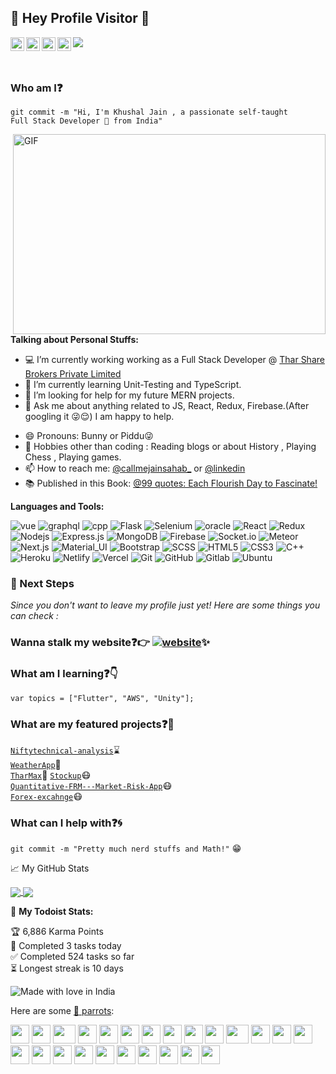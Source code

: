## :rainbow: Hey Profile Visitor :eyes:
<a href="https://github.com/85599">
  <img align="left" alt="Khushal Jain" width="22px" src="https://raw.githubusercontent.com/peterthehan/peterthehan/master/assets/github.svg" />
</a>
</a>
<a href="https://www.linkedin.com/in/khushal-jain-3a2717192/">
  <img align="left" alt="Khushal's LinkedIN" width="22px" src="https://raw.githubusercontent.com/peterthehan/peterthehan/master/assets/linkedin.svg" />
</a>
<a href="https://www.facebook.com/khushal.jain.31542">
  <img align="left" alt="Khushal's Facebook" width="22px" src="https://raw.githubusercontent.com/peterthehan/peterthehan/master/assets/facebook.svg" />
</a>
<a href="https://www.youtube.com/channel/UCW1KnyyxhYQ-SVtTYZLKoNw">
  <img align="left" alt="Khushal's Youtube" width="22px" src="https://raw.githubusercontent.com/peterthehan/peterthehan/master/assets/youtube.svg" />
</a>


![](https://visitor-badge.glitch.me/badge?page_id=85599.85599)

<br />

### Who am I:question: 
<code>git commit -m "Hi, I'm Khushal Jain , a passionate self-taught Full Stack Developer 🚀 from India"</code>


  <img align="right" alt="GIF" src="https://github.com/abhisheknaiidu/abhisheknaiidu/blob/master/code.gif?raw=true" width="500" height="320" />
  
**Talking about Personal Stuffs:**

- 💻 I’m currently working working as a Full Stack Developer @ [Thar Share Brokers Private Limited](https://tharshare.com/)
- 🌱 I’m currently learning Unit-Testing and TypeScript.
- 🤔 I’m looking for help for my future MERN projects.
- 💬 Ask me about anything related to JS, React, Redux, Firebase.(After googling it 😜😌) I am happy to help.
<!--- ⚡️ Fun-Fact: I sleep at 6am 🙃. -->
- 😄 Pronouns: Bunny or Piddu😜
- 🎿 Hobbies other than coding : Reading blogs or about History , Playing Chess , Playing games.
- 📫 How to reach me: [@callmejainsahab_](https://www.instagram.com/callmejainsahab_/) or [@linkedin](https://www.linkedin.com/in/khushal-jain-3a2717192/)
- 📚  Published in this Book: [@99 quotes: Each Flourish Day to Fascinate!](https://www.amazon.com/99-quotes-Each-Flourish-Fascinate-ebook/dp/B08HSC46XT/ref=sr_1_1?currency=INR&dchild=1&keywords=chandani%20thanki&language=en_US&qid=1612003610&sr=8-1)

**Languages and Tools:**  

![vue](https://img.shields.io/badge/-React-black?style=flat-square&logo=vue)
![graphql](https://img.shields.io/badge/-React-black?style=flat-square&logo=graphql)
![cpp](https://img.shields.io/badge/-React-black?style=flat-square&logo=cpp)
![Flask](https://img.shields.io/badge/-React-black?style=flat-square&logo=Flask)
![Selenium](https://img.shields.io/badge/-React-black?style=flat-square&logo=selenium)
![oracle](https://img.shields.io/badge/-React-black?style=flat-square&logo=oracle)
![React](https://img.shields.io/badge/-React-black?style=flat-square&logo=react)
![Redux](https://img.shields.io/badge/-Redux-black?style=flat-square&logo=Redux)
![Nodejs](https://img.shields.io/badge/-Nodejs-black?style=flat-square&logo=Node.js)
![Express.js](https://img.shields.io/badge/-Express-black?style=flat-square&logo=expressjs)
![MongoDB](https://img.shields.io/badge/-MongoDB-black?style=flat-square&logo=mongodb)
![Firebase](https://img.shields.io/badge/-Firebase-black?style=flat-square&logo=Firebase)
![Socket.io](https://img.shields.io/badge/-Socket-black?style=flat-square&logo=socket.io)
![Meteor](https://img.shields.io/badge/-Meteor-black?style=flat-square&logo=Meteor)
![Next.js](https://img.shields.io/badge/-Next-black?style=flat-square&logo=Next.js)
![Material_UI](https://img.shields.io/badge/-Material_UI-black?style=flat-square&logo=material-ui)
![Bootstrap](https://img.shields.io/badge/-Bootstrap-black?style=flat-square&logo=bootstrap)
![SCSS](https://img.shields.io/badge/-SCSS-black?style=flat-square&logo=SASS)
![HTML5](https://img.shields.io/badge/-HTML5-black?style=flat-square&logo=html5&logoColor=white)
![CSS3](https://img.shields.io/badge/-CSS3-black?style=flat-square&logo=css3)
![C++](https://img.shields.io/badge/-C++-black?style=flat-square&logo=c)
![Heroku](https://img.shields.io/badge/-Heroku-black?style=flat-square&logo=heroku)
![Netlify](https://img.shields.io/badge/-Netlify-black?style=flat-square&logo=netlify)
![Vercel](https://img.shields.io/badge/-Vercel-black?style=flat-square&logo=vercel)
![Git](https://img.shields.io/badge/-Git-black?style=flat-square&logo=git)
![GitHub](https://img.shields.io/badge/-GitHub-black?style=flat-square&logo=github)
![Gitlab](https://img.shields.io/badge/-Gitlab-black?style=flat-square&logo=gitlab)
![Ubuntu](https://img.shields.io/badge/-Ubuntu-black?style=flat-square&logo=ubuntu)

### 👣 Next Steps

_Since you don't want to leave my profile just yet! Here are some things you can check :_

### Wanna stalk my website:question::point_right: [![website](https://img.shields.io/badge/PortfolioWebsite-KhushalJain-2648ff?style=flat-square&logo=google-chrome)](https://85599.github.io/):sparkles: 

### What am I learning:question::point_down:	
<code>var topics = ["Flutter", "AWS", "Unity"];</code>

### What are my featured projects:question::rocket:
<code>[Niftytechnical-analysis](https://github.com/85599/Niftytechnical-analysis)</code>:hourglass:     
<code>[WeatherApp](https://github.com/85599/WeatherApp.github.io)</code>:rainbow:  
<code>[TharMax](https://github.com/85599/TharMax)</code>:robot:
<code>[Stockup](https://github.com/85599/Stockup.github.io)</code>:mask:     
<code>[Quantitative-FRM---Market-Risk-App](https://github.com/85599/Quantitative-FRM---Market-Risk-App)</code>:mask:  
<code>[Forex-excahnge](https://github.com/85599/Forex-excahnge)</code>:mask:   

### What can I help with:question::cyclone:
<code>git commit -m "Pretty much nerd stuffs and Math!"</code> :grin:

📈 My GitHub Stats

<a href="https://github.com/85599">
  <img align="center" src="https://github-readme-stats.vercel.app/api/top-langs/?username=85599&theme=tokyonight" />
</a>
<a href="https://github.com/85599">
 <img align="center" src="https://github-readme-stats.vercel.app/api?username=85599&show_icons=true&line_height=40&theme=tokyonight&count_private=true" />
</a>


🚧 **My Todoist Stats:**


<!-- TODO-IST:START -->
🏆  6,886 Karma Points           
🌸  Completed 3 tasks today           
✅  Completed 524 tasks so far           
⏳  Longest streak is 10 days
<!-- TODO-IST:END -->

![Made with love in India](https://madewithlove.now.sh/in?heart=true&template=for-the-badge)

Here are some [🦜 parrots](https://cultofthepartyparrot.com):

<div>
    <img src="https://cultofthepartyparrot.com/parrots/hd/githubparrot.gif" width="30" height="30"/>
    <img src="https://cultofthepartyparrot.com/flags/hd/indiaparrot.gif" width="30" height="30"/>
    <img src="https://cultofthepartyparrot.com/parrots/asyncparrot.gif" width="36" height="30"/>
    <img src="https://cultofthepartyparrot.com/parrots/exceptionallyfastparrot.gif" width="30" height="30"/>
    <img src="https://cultofthepartyparrot.com/parrots/hd/60fpsparrot.gif" width="30" height="30"/>
    <img src="https://cultofthepartyparrot.com/parrots/hd/jumpingparrot.gif" width="30" height="30"/>
    <img src="https://cultofthepartyparrot.com/parrots/hd/opensourceparrot.gif" width="30" height="30"/>
    <img src="https://cultofthepartyparrot.com/parrots/hd/dealwithitnowparrot.gif" width="30" height="30"/>
    <img src="https://cultofthepartyparrot.com/parrots/hd/hypnoparrotlight.gif" width="30" height="30"/>
    <img src="https://cultofthepartyparrot.com/parrots/databaseparrot.gif" width="30" height="30"/>
    <img src="https://cultofthepartyparrot.com/parrots/fixparrot.gif" width="36" height="30"/>
    <img src="https://cultofthepartyparrot.com/parrots/hd/laptop_parrot.gif" width="30" height="30"/>
    <img src="https://cultofthepartyparrot.com/parrots/hd/spinningparrot.gif" width="30" height="30"/>
    <img src="https://cultofthepartyparrot.com/parrots/hd/levitationparrot.gif" width="30" height="30"/>
    <img src="https://cultofthepartyparrot.com/parrots/hd/meldparrot.gif" width="30" height="30"/>
    <img src="https://cultofthepartyparrot.com/parrots/slomoparrot.gif" width="30" height="30"/>
    <img src="https://cultofthepartyparrot.com/parrots/hd/moonwalkingparrot.gif" width="30" height="30"/>
    <img src="https://cultofthepartyparrot.com/parrots/hd/stableparrot.gif" width="30" height="30"/>
    <img src="https://cultofthepartyparrot.com/parrots/hd/scienceparrot.gif" width="30" height="30"/>
    <img src="https://cultofthepartyparrot.com/parrots/hd/pirateparrot.gif" width="30" height="30"/>
    <img src="https://cultofthepartyparrot.com/parrots/hd/footballparrot.gif" width="30" height="30"/>
    <img src="https://cultofthepartyparrot.com/parrots/hd/illuminatiparrot.gif" width="30" height="30"/>
    <img src="https://cultofthepartyparrot.com/parrots/hd/hypnoparrotdark.gif" width="30" height="30"/>
    <img src="https://cultofthepartyparrot.com/parrots/hd/mustacheparrot.gif" width="30" height="30"/>







